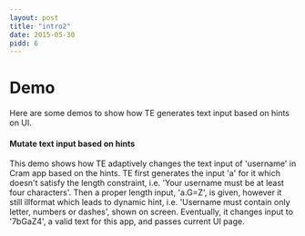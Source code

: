 ```yaml
---
layout: post
title: "intro2"
date: 2015-05-30
pidd: 6
---
```

# Demo
Here are some demos to show how TE generates text input based on hints on UI. 
#### Mutate text input based on hints
This demo shows how TE adaptively changes the text input of 'username' in Cram app based on the hints. TE first generates the input 'a' for it which doesn't satisfy the length constraint, i.e. 'Your username must be at least four characters'. Then a proper length input, 'a.G=Z', is given, however it still illformat which leads to dynamic hint, i.e. 'Username must contain only letter, numbers or dashes', shown on screen. Eventually, it changes input to '7bGaZ4', a valid text for this app, and passes current UI page.  